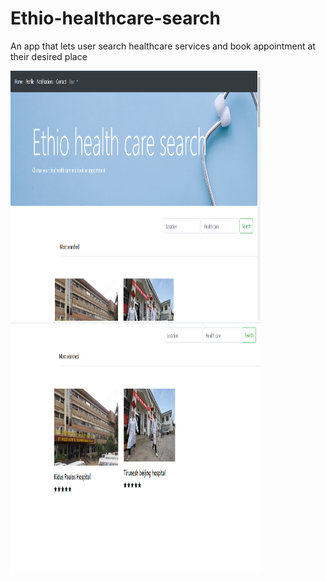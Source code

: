 # Ethio-healthcare-search
An app that lets user search healthcare services and book appointment at their desired place


<p float="left">
  <img src="/screenshots/tena2.PNG" width="400" height=400 />
  <img src="/screenshots/mostSearchedTena.png" width="400" height=400 />
  

</p>
